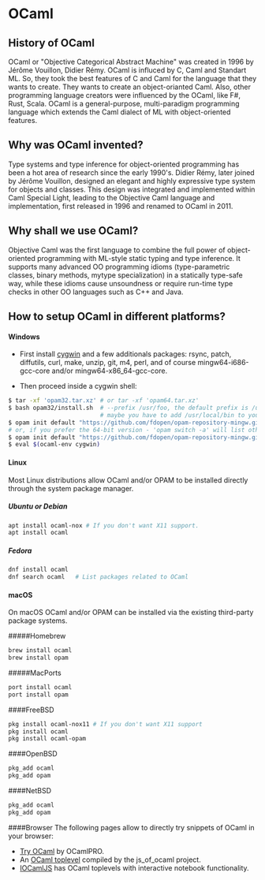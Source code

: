 # OCaml

## History of OCaml
OCaml or "Objective Categorical Abstract Machine" was created in 1996 by Jérôme Vouillon, Didier Rémy.  OCaml is influced by C, Caml and Standart ML. So, they took the best features of C and Caml for the language that they wants to create. They wants to create an object-orianted Caml. Also, other programming language creators were influenced by the OCaml, like F#, Rust, Scala. OCaml is a general-purpose, multi-paradigm programming language which extends the Caml dialect of ML with object-oriented features.

## Why was OCaml invented?
Type systems and type inference for object-oriented programming has been a hot area of research since the early 1990's. Didier Rémy, later joined by Jérôme Vouillon, designed an elegant and highly expressive type system for objects and classes. This design was integrated and implemented within Caml Special Light, leading to the Objective Caml language and implementation, first released in 1996 and renamed to OCaml in 2011.

## Why shall we use OCaml?
Objective Caml was the first language to combine the full power of object-oriented programming with ML-style static typing and type inference. It supports many advanced OO programming idioms (type-parametric classes, binary methods, mytype specialization) in a statically type-safe way, while these idioms cause unsoundness or require run-time type checks in other OO languages such as C++ and Java.

## How to setup OCaml in different platforms?
#### Windows

* First install [cygwin](https://cygwin.com/) and a few additionals
  packages: rsync, patch, diffutils, curl, make, unzip, git, m4, perl,
  and of course mingw64-i686-gcc-core and/or mingw64-x86_64-gcc-core.


* Then proceed inside a cygwin shell:

```bash
$ tar -xf 'opam32.tar.xz' # or tar -xf 'opam64.tar.xz'
$ bash opam32/install.sh  # --prefix /usr/foo, the default prefix is /usr/local
                          # maybe you have to add /usr/local/bin to your PATH
$ opam init default "https://github.com/fdopen/opam-repository-mingw.git#opam2" -c "ocaml-variants.4.07.1+mingw32" --disable-sandboxing
# or, if you prefer the 64-bit version - 'opam switch -a' will list other supported versions
$ opam init default "https://github.com/fdopen/opam-repository-mingw.git#opam2" -c "ocaml-variants.4.07.1+mingw64" --disable-sandboxing
$ eval $(ocaml-env cygwin)
```

#### Linux
Most Linux distributions allow OCaml and/or OPAM to be installed directly through the system package manager.

##### Ubuntu or Debian
```bash
apt install ocaml-nox # If you don't want X11 support.
apt install ocaml
```
##### Fedora
```bash
dnf install ocaml
dnf search ocaml   # List packages related to OCaml
```
#### macOS
On macOS OCaml and/or OPAM can be installed via the existing third-party package systems.


#####Homebrew 
```bash
brew install ocaml
brew install opam
```
#####MacPorts
```bash
port install ocaml
port install opam
```
####FreeBSD
```bash
pkg install ocaml-nox11 # If you don't want X11 support
pkg install ocaml
pkg install ocaml-opam
```
####OpenBSD
```bash
pkg_add ocaml
pkg_add opam
```
####NetBSD
```bash
pkg_add ocaml
pkg_add opam
```
####Browser
The following pages allow to directly try snippets of OCaml in your browser:

* [Try OCaml](https://try.ocamlpro.com/) by OCamlPRO.
* An [OCaml toplevel](http://ocsigen.org/js_of_ocaml/dev/manual/files/toplevel/index.html) compiled by the js_of_ocaml project.
* [IOCamlJS](https://andrewray.github.io/iocamljs/) has OCaml toplevels with interactive notebook functionality.
